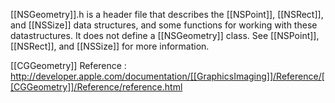[[NSGeometry]].h is a header file that describes the [[NSPoint]], [[NSRect]], and [[NSSize]] data structures, and some functions for working with these datastructures. It does not define a [[NSGeometry]] class. See [[NSPoint]], [[NSRect]], and [[NSSize]] for more information.

[[CGGeometry]] Reference :
http://developer.apple.com/documentation/[[GraphicsImaging]]/Reference/[[CGGeometry]]/Reference/reference.html